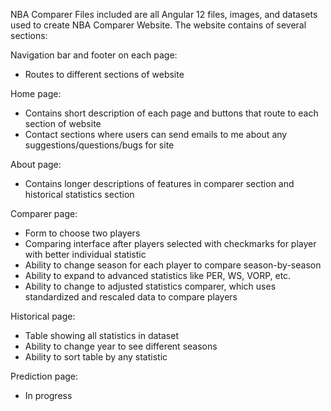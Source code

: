NBA Comparer
Files included are all Angular 12 files, images, and datasets used to create NBA Comparer Website.
The website contains of several sections:

Navigation bar and footer on each page: 
- Routes to different sections of website

Home page: 
- Contains short description of each page and buttons that route to each section of website
- Contact sections where users can send emails to me about any suggestions/questions/bugs for site

About page:
- Contains longer descriptions of features in comparer section and historical statistics section

Comparer page:
- Form to choose two players
- Comparing interface after players selected with checkmarks for player with better individual statistic
- Ability to change season for each player to compare season-by-season
- Ability to expand to advanced statistics like PER, WS, VORP, etc.
- Ability to change to adjusted statistics comparer, which uses standardized and rescaled data to compare players

Historical page:
- Table showing all statistics in dataset
- Ability to change year to see different seasons
- Ability to sort table by any statistic

Prediction page:
- In progress
